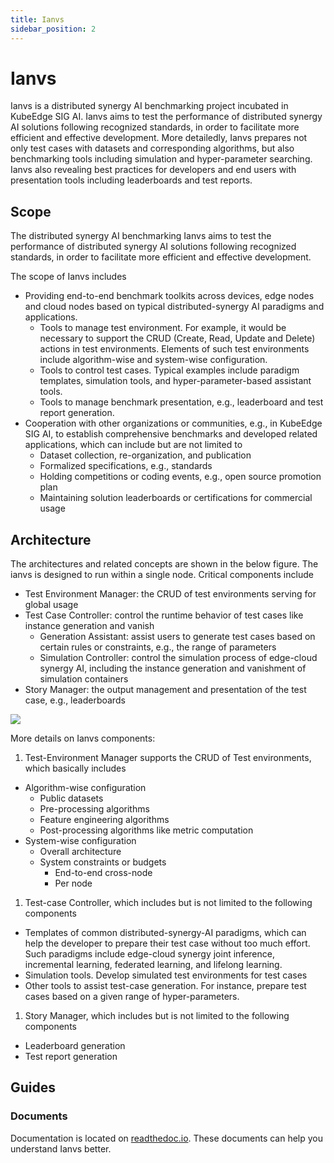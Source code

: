 ```yaml
---
title: Ianvs
sidebar_position: 2
---
```


# Ianvs

Ianvs is a distributed synergy AI benchmarking project incubated in KubeEdge SIG AI. Ianvs aims to test the performance of distributed synergy AI solutions following recognized standards, in order to facilitate more efficient and effective development. More detailedly, Ianvs prepares not only test cases with datasets and corresponding algorithms, but also benchmarking tools including simulation and hyper-parameter searching. Ianvs also revealing best practices for developers and end users with presentation tools including leaderboards and test reports.

## Scope
The distributed synergy AI benchmarking Ianvs aims to test the performance of distributed synergy AI solutions following recognized standards, in order to facilitate more efficient and effective development.

The scope of Ianvs includes
- Providing end-to-end benchmark toolkits across devices, edge nodes and cloud nodes based on typical distributed-synergy AI paradigms and applications.
  - Tools to manage test environment. For example, it would be necessary to support the CRUD (Create, Read, Update and Delete) actions in test environments. Elements of such test environments include algorithm-wise and system-wise configuration.
  - Tools to control test cases. Typical examples include paradigm templates, simulation tools, and hyper-parameter-based assistant tools.
  - Tools to manage benchmark presentation, e.g., leaderboard and test report generation.
- Cooperation with other organizations or communities, e.g., in KubeEdge SIG AI, to establish comprehensive benchmarks and developed related applications, which can include but are not limited to
  - Dataset collection, re-organization, and publication
  - Formalized specifications, e.g., standards
  - Holding competitions or coding events, e.g., open source promotion plan
  - Maintaining solution leaderboards or certifications for commercial usage


## Architecture
The architectures and related concepts are shown in the below figure. The ianvs is designed to run within a single node. Critical components include
- Test Environment Manager: the CRUD of test environments serving for global usage
- Test Case Controller: control the runtime behavior of test cases like instance generation and vanish
  - Generation Assistant: assist users to generate test cases based on certain rules or constraints, e.g., the range of parameters
  - Simulation Controller: control the simulation process of edge-cloud synergy AI, including the instance generation and vanishment of simulation containers
- Story Manager: the output management and presentation of the test case, e.g., leaderboards


![](/img/subproject/ianvs_arch.png)

More details on Ianvs components:
1. Test-Environment Manager supports the CRUD of Test environments, which basically includes
  - Algorithm-wise configuration
    - Public datasets
    - Pre-processing algorithms
    - Feature engineering algorithms
    - Post-processing algorithms like metric computation
  - System-wise configuration
    - Overall architecture
    - System constraints or budgets
      - End-to-end cross-node
      - Per node
1. Test-case Controller, which includes but is not limited to the following components
  - Templates of common distributed-synergy-AI paradigms, which can help the developer to prepare their test case without too much effort. Such paradigms include edge-cloud synergy joint inference, incremental learning, federated learning, and lifelong learning.
  - Simulation tools. Develop simulated test environments for test cases
  - Other tools to assist test-case generation. For instance, prepare test cases based on a given range of hyper-parameters.
1. Story Manager, which includes but is not limited to the following components
  - Leaderboard generation
  - Test report generation


## Guides

### Documents

Documentation is located on [readthedoc.io](https://ianvs.readthedocs.io/). These documents can help you understand Ianvs better.


